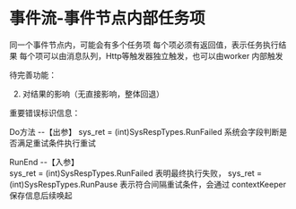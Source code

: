 # 事件流-事件节点内部任务项

同一个事件节点内，可能会有多个任务项
每个项必须有返回值，表示任务执行结果
每个项可以由消息队列，Http等触发器独立触发，也可以由worker 内部触发



待完善功能：

2. 对结果的影响（无直接影响，整体回退）



重要错误标识信息：

  Do方法
  --【出参】
	sys_ret = (int)SysRespTypes.RunFailed 系统会字段判断是否满足重试条件执行重试 

  RunEnd
  --【入参】   
	sys_ret = (int)SysRespTypes.RunFailed 表明最终执行失败，
	sys_ret = (int)SysRespTypes.RunPause 表示符合间隔重试条件，会通过 contextKeeper 保存信息后续唤起

